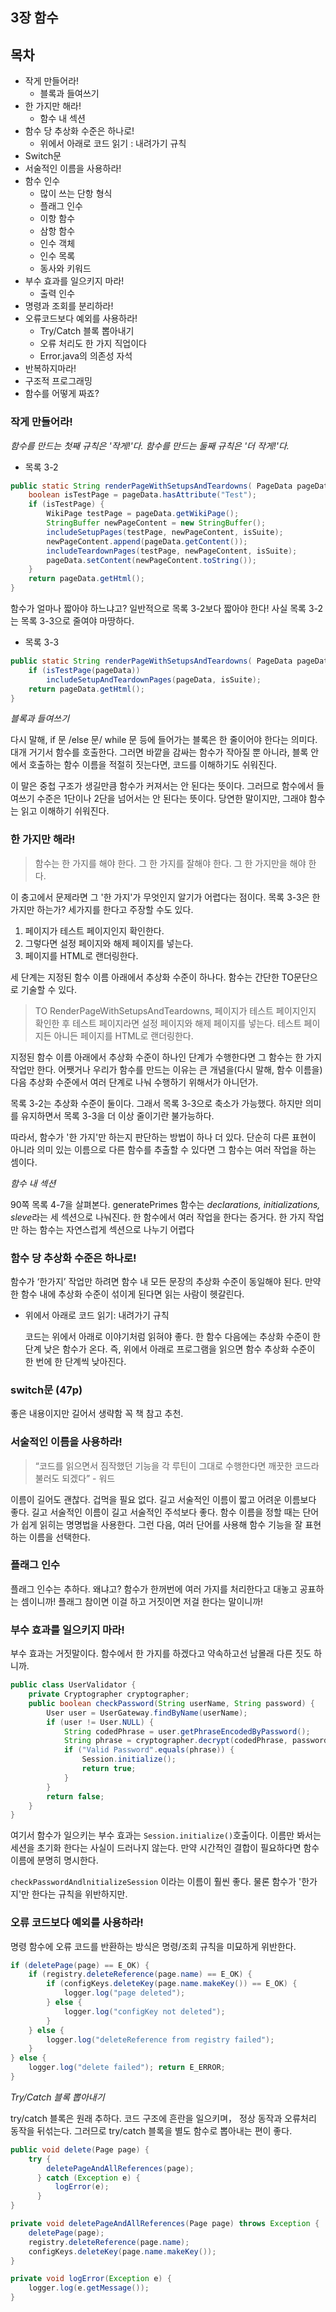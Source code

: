 ## 3장 함수

## 목차

- 작게 만들어라!
  - 블록과 들여쓰기
- 한 가지만 해라!
  - 함수 내 섹션
- 함수 당 추상화 수준은 하나로!
  - 위에서 아래로 코드 읽기 : 내려가기 규칙
- Switch문
- 서술적인 이름을 사용하라!
- 함수 인수
  - 많이 쓰는 단항 형식
  - 플래그 인수
  - 이항 함수
  - 삼항 함수
  - 인수 객체
  - 인수 목록
  - 동사와 키워드
- 부수 효과를 일으키지 마라!
  - 출력 인수
- 명령과 조회를 분리하라!
- 오류코드보다 예외를 사용하라!
  - Try/Catch 블록 뽑아내기
  - 오류 처리도 한 가지 직업이다
  - Error.java의 의존성 자석
- 반복하지마라!
- 구조적 프로그래밍
- 함수를 어떻게 짜죠?







### 작게 만들어라!

*함수를 만드는 첫째 규칙은 '작게!'다. 함수를 만드는 둘째 규칙은 '더 작게!'다.*



- 목록 3-2

```java
public static String renderPageWithSetupsAndTeardowns( PageData pageData, boolean isSuite) throws Exception {
    boolean isTestPage = pageData.hasAttribute("Test"); 
    if (isTestPage) {
        WikiPage testPage = pageData.getWikiPage(); 
        StringBuffer newPageContent = new StringBuffer(); 
        includeSetupPages(testPage, newPageContent, isSuite); 
        newPageContent.append(pageData.getContent()); 
        includeTeardownPages(testPage, newPageContent, isSuite); 
        pageData.setContent(newPageContent.toString());
    }
    return pageData.getHtml(); 
}
```

함수가 얼마나 짧아야 하느냐고? 일반적으로 목록 3-2보다 짧아야 한다! 사실 목록 3-2는 목록 3-3으로 줄여야 마땅하다.

- 목록 3-3

```java
public static String renderPageWithSetupsAndTeardowns( PageData pageData, boolean isSuite) throws Exception { 
    if (isTestPage(pageData)) 
        includeSetupAndTeardownPages(pageData, isSuite); 
    return pageData.getHtml();
}
```

*블록과 들여쓰기*

 다시 말해, if 문 /else 문/ while 문 등에 들어가는 블록은 한 줄이어야 한다는 의미다. 대개 거기서 함수를 호출한다. 그러면 바깥을 감싸는 함수가 작아질 뿐 아니라, 블록 안에서 호출하는 함수 이름을 적절히 짓는다면, 코드를 이해하기도 쉬워진다. 

 이 말은 중첩 구조가 생길만큼 함수가 커져서는 안 된다는 뜻이다. 그러므로 함수에서 들여쓰기 수준은 1단이나 2단을 넘어서는 안 된다는 뜻이다. 당연한 말이지만, 그래야 함수는 읽고 이해하기 쉬워진다.



###  한 가지만 해라!

> 함수는 한 가지를 해야 한다. 그 한 가지를 잘해야 한다. 그 한 가지만을 해야 한다.

이 충고에서 문제라면 그 '한 가지'가 무엇인지 알기가 어렵다는 점이다. 목록 3-3은  한 가지만 하는가? 세가지를 한다고 주장할 수도 있다.

1. 페이지가 테스트 페이지인지 확인한다.
2. 그렇다면 설정 페이지와 해제 페이지를 넣는다.
3. 페이지를 HTML로 랜더링한다.

세 단계는 지정된 함수 이름 아래에서 추상화 수준이 하나다. 함수는 간단한 TO문단으로 기술할 수 있다.

> TO RenderPageWithSetupsAndTeardowns, 페이지가 테스트 페이지인지 확인한 후 테스트 페이지라면 설정 페이지와 해제 페이지를 넣는다. 테스트 페이지든 아니든 페이지를 HTML로 랜더링한다.

 지정된 함수 이름 아래에서 추상화 수준이 하나인 단계가 수행한다면 그 함수는 한 가지 작업만 한다. 어쨋거나 우리가 함수를 만드는 이유는 큰 개념을(다시 말해, 함수 이름을) 다음 추상화 수준에서 여러 단계로 나눠 수행하기 위해서가 아니던가.

 목록 3-2는 추상화 수준이 둘이다. 그래서 목록 3-3으로 축소가 가능했다. 하지만 의미를 유지하면서 목록 3-3을 더 이상 줄이기란 불가능하다. 

 따라서, 함수가 '한 가지'만 하는지 판단하는 방법이 하나 더 있다. 단순히 다른 표현이 아니라 의미 있는 이름으로 다른 함수를 추출할 수 있다면 그 함수는 여러 작업을 하는 셈이다.

*함수 내 섹션*

90쪽 목록 4-7을 살펴본다. generatePrimes 함수는 *declarations, initializations, sleve*라는 세 섹션으로 나눠진다. 한 함수에서 여러 작업을 한다는 증거다. 한 가지 작업만 하는 함수는 자연스럽게 섹션으로 나누기 어렵다



### 함수 당 추상화 수준은 하나로!

함수가 ‘한가지’ 작업만 하려면 함수 내 모든 문장의 추상화 수준이 동일해야 된다.
만약 한 함수 내에 추상화 수준이 섞이게 된다면 읽는 사람이 헷갈린다.

- 위에서 아래로 코드 읽기: 내려가기 규칙

  코드는 위에서 아래로 이야기처럼 읽혀야 좋다. 한 함수 다음에는 추상화 수준이 한 단계 낮은 함수가 온다. 즉, 위에서 아래로 프로그램을 읽으면 함수 추상화 수준이 한 번에 한 단계씩 낮아진다.



### switch문 (47p)

좋은 내용이지만 길어서 생략함 꼭 책 참고 추천.



### 서술적인 이름을 사용하라!

> “코드를 읽으면서 짐작했던 기능을 각 루틴이 그대로 수행한다면 깨끗한 코드라 불러도 되겠다” - 워드

이름이 길어도 괜찮다. 겁먹을 필요 없다. 길고 서술적인 이름이 짧고 어려운 이름보다 좋다. 길고 서술적인 이름이 길고 서술적인 주석보다 좋다. 함수 이름을 정할 때는 단어가 쉽게 읽히는 명명법을 사용한다. 그런 다음, 여러 단어를 사용해 함수 기능을 잘 표현하는 이름을 선택한다.



### 플래그 인수

플래그 인수는 추하다. 왜냐고? 함수가 한꺼번에 여러 가지를 처리한다고 대놓고 공표하는 셈이니까! 플래그 참이면 이걸 하고 거짓이면 저걸 한다는 말이니까!



### 부수 효과를 일으키지 마라!

부수 효과는 거짓말이다. 함수에서 한 가지를 하겠다고 약속하고선 남몰래 다른 짓도 하니까.



```java
public class UserValidator {
    private Cryptographer cryptographer;
    public boolean checkPassword(String userName, String password) { 
        User user = UserGateway.findByName(userName);
        if (user != User.NULL) {
            String codedPhrase = user.getPhraseEncodedByPassword(); 
            String phrase = cryptographer.decrypt(codedPhrase, password); 
            if ("Valid Password".equals(phrase)) {
                Session.initialize();
                return true; 
            }
        }
        return false; 
    }
}
```

여기서 함수가 일으키는 부수 효과는 `Session.initialize()`호출이다. 이름만 봐서는 세션을 초기화 한다는 사실이 드러나지 않는다. 만약 시간적인 결합이 필요하다면 함수 이름에 분명히 명시한다. 

`checkPasswordAndlnitializeSession` 이라는 이름이 훨씬 좋다. 물론 함수가 '한가지'만 한다는 규칙을 위반하지만.





### 오류 코드보다 예외를 사용하라!

명령 함수에 오류 코드를 반환하는 방식은 명령/조회 규칙을 미묘하게 위반한다. 



```java
if (deletePage(page) == E_OK) {
    if (registry.deleteReference(page.name) == E_OK) {
        if (configKeys.deleteKey(page.name.makeKey()) == E_OK) {
            logger.log("page deleted");
        } else {
            logger.log("configKey not deleted");
        }
    } else {
        logger.log("deleteReference from registry failed"); 
    } 
} else {
    logger.log("delete failed"); return E_ERROR;
}
```

*Try/Catch 블록 뽑아내기*

try/catch 블록은 원래 추하다. 코드 구조에 흔란을 일으키며， 정상 동작과 오류처리 동작을 뒤섞는다. 그러므로 try/catch 블록을 별도 함수로 뽑아내는 편이 좋다.



```java
public void delete(Page page) {
    try {
        deletePageAndAllReferences(page);
      } catch (Exception e) {
          logError(e);
      }
}

private void deletePageAndAllReferences(Page page) throws Exception { 
    deletePage(page);
    registry.deleteReference(page.name); 
    configKeys.deleteKey(page.name.makeKey());
}

private void logError(Exception e) { 
    logger.log(e.getMessage());
}
```